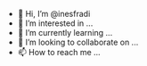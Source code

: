 - 👋 Hi, I’m @inesfradi
- 👀 I’m interested in ...
- 🌱 I’m currently learning ...
- 💞️ I’m looking to collaborate on ...
- 📫 How to reach me ...

<!---
inesfradi/inesfradi is a ✨ special ✨ repository because its `README.md` (this file) appears on your GitHub profile.
You can click the Preview link to take a look at your changes.
--->
